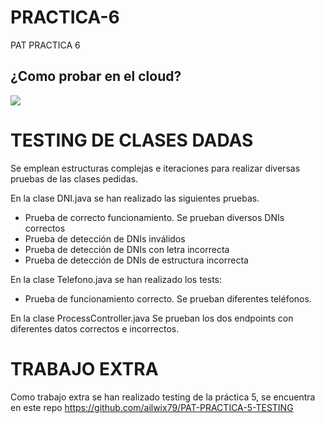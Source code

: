 # PRACTICA-6
PAT PRACTICA 6

## ¿Como probar en el cloud?

[![](https://gitpod.io/button/open-in-gitpod.svg)](https://gitpod.io/#https://github.com/ailwix79/PRACTICA-6)

# TESTING DE CLASES DADAS
Se emplean estructuras complejas e iteraciones para realizar diversas pruebas de las clases pedidas.

En la clase DNI.java se han realizado las siguientes pruebas.
- Prueba de correcto funcionamiento. Se prueban diversos DNIs correctos
- Prueba de detección de DNIs inválidos
- Prueba de detección de DNIs con letra incorrecta
- Prueba de detección de DNIs de estructura incorrecta

En la clase Telefono.java se han realizado los tests:
- Prueba de funcionamiento correcto. Se prueban diferentes teléfonos.

En la clase ProcessController.java Se prueban los dos endpoints con diferentes datos correctos e incorrectos.

# TRABAJO EXTRA
Como trabajo extra se han realizado testing de la práctica 5, se encuentra en este repo https://github.com/ailwix79/PAT-PRACTICA-5-TESTING

